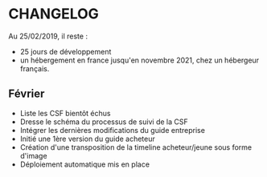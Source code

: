 # CHANGELOG

Au 25/02/2019, il reste :
- 25 jours de développement
- un hébergement en france jusqu'en novembre 2021, chez un hébergeur français.

## Février

- Liste les CSF bientôt échus
- Dresse le schéma du processus de suivi de la CSF
- Intégrer les dernières modifications du guide entreprise
- Initié une 1ère version du guide acheteur
- Création d'une transposition de la timeline acheteur/jeune sous forme d'image
- Déploiement automatique mis en place

